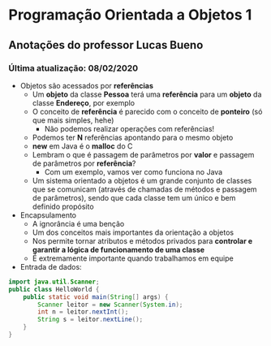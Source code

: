 # **Programação** Orientada a Objetos 1

## Anotações do professor Lucas Bueno

### Última atualização: 08/02/2020

- Objetos são acessados por **referências**
    - Um **objeto** da classe **Pessoa** terá uma **referência** para um **objeto** da classe **Endereço**, por exemplo
    - O conceito de **referência** é parecido com o conceito de **ponteiro** (só que mais simples, hehe) 
        - Não podemos realizar operações com referências!
    - Podemos ter **N** referências apontando para o mesmo objeto
    - **new** em Java é o **malloc** do C
    - Lembram o que é passagem de parâmetros por **valor** e passagem de parâmetros por **referência**?
        - Com um exemplo, vamos ver como funciona no Java
    - Um sistema orientado a objetos é um grande conjunto de classes que se comunicam (através de chamadas de métodos e passagem de parâmetros), sendo que cada classe tem um único e bem definido propósito
- Encapsulamento
    - A ignorância é uma benção
    - Um dos conceitos mais importantes da orientação a objetos
    - Nos permite tornar atributos e métodos privados para **controlar e garantir a lógica de funcionamento de uma classe**
    - É extremamente importante quando trabalhamos em equipe
- Entrada de dados:
```java
import java.util.Scanner;
public class HelloWorld {
    public static void main(String[] args) {
        Scanner leitor = new Scanner(System.in);
        int n = leitor.nextInt();
        String s = leitor.nextLine();
    }
}
```

